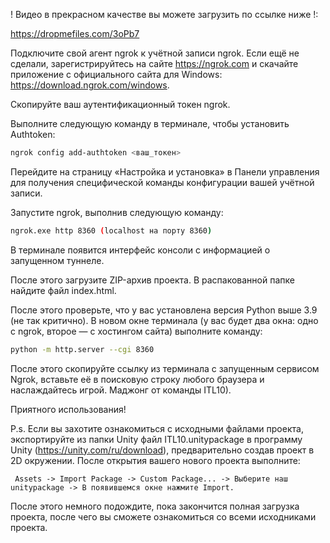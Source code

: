 ! Видео в прекрасном качестве вы можете загрузить по ссылке ниже !:

https://dropmefiles.com/3oPb7

Подключите свой агент ngrok к учётной записи ngrok. Если ещё не сделали, зарегистрируйтесь на сайте https://ngrok.com и скачайте приложение с официального сайта для Windows: https://download.ngrok.com/windows.

Скопируйте ваш аутентификационный токен ngrok.

Выполните следующую команду в терминале, чтобы установить Authtoken:

```bash
ngrok config add-authtoken <ваш_токен>
```

Перейдите на страницу «Настройка и установка» в Панели управления для получения специфической команды конфигурации вашей учётной записи.

Запустите ngrok, выполнив следующую команду:

```bash
ngrok.exe http 8360 (localhost на порту 8360)
```

В терминале появится интерфейс консоли с информацией о запущенном туннеле.

После этого загрузите ZIP-архив проекта. В распакованной папке найдите файл index.html.

После этого проверьте, что у вас установлена версия Python выше 3.9 (не так критично).
В новом окне терминала (у вас будет два окна: одно с ngrok, второе — с хостингом сайта) выполните команду:

```bash
python -m http.server --cgi 8360
```

После этого скопируйте ссылку из терминала с запущенным сервисом Ngrok, вставьте её в поисковую строку любого браузера и наслаждайтесь игрой. Маджонг от команды ITL10).

Приятного использования!

P.s. Если вы захотите ознакомиться с исходными файлами проекта, экспортируйте из папки Unity файл ITL10.unitypackage в программу Unity (https://unity.com/ru/download), предварительно создав проект в 2D окружении. После открытия вашего нового проекта выполните:
```
 Assets -> Import Package -> Custom Package... -> Выберите наш unitypackage -> В появившемся окне нажмите Import.
```
После этого немного подождите, пока закончится полная загрузка проекта, после чего вы сможете ознакомиться со всеми исходниками проекта.
